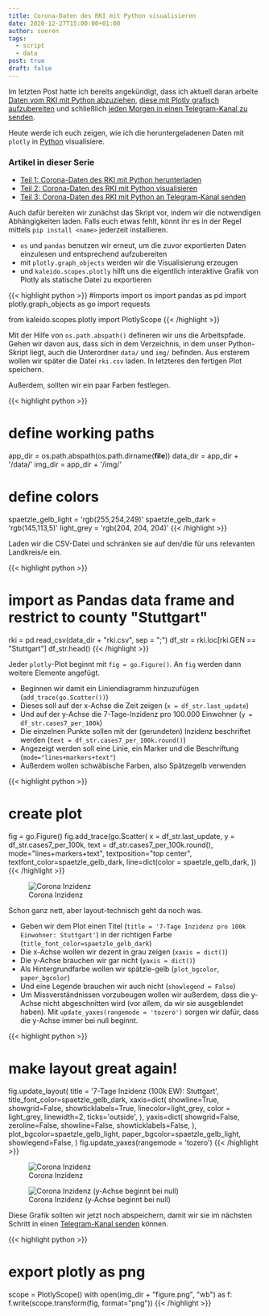 ```yaml
---
title: Corona-Daten des RKI mit Python visualisieren
date: 2020-12-27T15:00:00+01:00
author: soeren
tags:
  - script
  - data
post: true
draft: false
---
```


Im letzten Post hatte ich bereits angekündigt, dass ich aktuell daran arbeite [Daten vom RKI mit Python abzuziehen](/2020/rki-daten-laden-python), [diese mit Plotly grafisch aufzubereiten](/2020/rki-daten-visualisieren-python) und schließlich [jeden Morgen in einen Telegram-Kanal zu senden](/2020/rki-daten-telegram-senden-python). 

Heute werde ich euch zeigen, wie ich die heruntergeladenen Daten mit `plotly` in [Python](/tags/python) visualisiere.

<article>
    <h3>Artikel in dieser Serie</h3>
  <ul>
    <li><a href="../rki-daten-laden-python">Teil 1: Corona-Daten des RKI mit Python herunterladen</a></li>
    <li><a href="../rki-daten-visualisieren-python">Teil 2: Corona-Daten des RKI mit Python visualisieren</a></li>
    <li><a href="../rki-daten-telegram-senden-python">Teil 3: Corona-Daten des RKI mit Python an Telegram-Kanal senden</a></li>
  </ul>
</article>

Auch dafür bereiten wir zunächst das Skript vor, indem wir die notwendigen Abhängigkeiten laden. Falls euch etwas fehlt, könnt ihr es in der Regel mittels `pip install <name>` jederzeit installieren.

- `os` und `pandas` benutzen wir erneut, um die zuvor exportierten Daten einzulesen und entsprechend aufzubereiten
- mit `plotly.graph_objects` werden wir die Visualisierung erzeugen
- und `kaleido.scopes.plotly` hilft uns die eigentlich interaktive Grafik von Plotly als statische Datei zu exportieren

{{< highlight python >}}
#imports
import os
import pandas as pd
import plotly.graph_objects as go
import requests

from kaleido.scopes.plotly import PlotlyScope
{{< /highlight >}}

Mit der Hilfe von `os.path.abspath()` defineren wir uns die Arbeitspfade. Gehen wir davon aus, dass sich in dem Verzeichnis, in dem unser Python-Skript liegt, auch die Unterordner `data/` und `img/` befinden. Aus ersterem wollen wir später die Datei `rki.csv` laden. In letzteres den fertigen Plot speichern. 

Außerdem, sollten wir ein paar Farben festlegen.

{{< highlight python >}}
# define working paths
app_dir = os.path.abspath(os.path.dirname(__file__))
data_dir = app_dir + '/data/'
img_dir = app_dir + '/img/'

# define colors
spaetzle_gelb_light = 'rgb(255,254,249)'
spaetzle_gelb_dark = 'rgb(145,113,5)'
light_grey = 'rgb(204, 204, 204)'
{{< /highlight >}}

Laden wir die CSV-Datei und schränken sie auf den/die für uns relevanten Landkreis/e ein. 

{{< highlight python >}}
# import as Pandas data frame and restrict to county "Stuttgart"
rki = pd.read_csv(data_dir + "rki.csv", sep = ";")
df_str = rki.loc[rki.GEN == "Stuttgart"]
df_str.head()
{{< /highlight >}}

Jeder `plotly`-Plot beginnt mit `fig = go.Figure()`. An `fig` werden dann weitere Elemente angefügt. 

- Beginnen wir damit ein Liniendiagramm hinzuzufügen (`add_trace(go.Scatter())`)
- Dieses soll auf der x-Achse die Zeit zeigen (`x = df_str.last_update`)
- Und auf der y-Achse die 7-Tage-Inzidenz pro 100.000 Einwohner (`y = df_str.cases7_per_100k`)
- Die einzelnen Punkte sollen mit der (gerundeten) Inzidenz beschriftet werden (`text = df_str.cases7_per_100k.round()`)
- Angezeigt werden soll eine Linie, ein Marker und die Beschriftung (`mode="lines+markers+text"`)
- Außerdem wollen schwäbische Farben, also Spätzegelb verwenden


{{< highlight python >}}
# create plot
fig = go.Figure()
fig.add_trace(go.Scatter(
    x = df_str.last_update,
    y = df_str.cases7_per_100k,
    text = df_str.cases7_per_100k.round(),
    mode="lines+markers+text",
    textposition="top center",
    textfont_color=spaetzle_gelb_dark,
    line=dict(color = spaetzle_gelb_dark,
))
{{< /highlight >}}


<figure>
  <img alt="Corona Inzidenz" src="https://onedrive.live.com/embed?resid=273EB2087BC33FC5%215169&authkey=%21AOgfByIcS5UKL88&width=660" />
  <figcaption>Corona Inzidenz</figcaption>
</figure>

Schon ganz nett, aber layout-technisch geht da noch was. 

- Geben wir dem Plot einen Titel (`title = '7-Tage Inzidenz pro 100k Einwohner: Stuttgart'`) in der richtigen Farbe (`title_font_color=spaetzle_gelb_dark`)
- Die x-Achse wollen wir dezent in grau zeigen (`xaxis = dict()`)
- Die y-Achse brauchen wir gar nicht (`yaxis = dict()`)
- Als Hintergrundfarbe wollen wir spätzle-gelb (`plot_bgcolor`, `paper_bgcolor`)
- Und eine Legende brauchen wir auch nicht (`showlegend = False`)
- Um Missverständnissen vorzubeugen wollen wir außerdem, dass die y-Achse nicht abgeschnitten wird (vor allem, da wir sie ausgeblendet haben). Mit `update_yaxes(rangemode = 'tozero')` sorgen wir dafür, dass die y-Achse immer bei null beginnt. 

{{< highlight python >}}
# make layout great again!
fig.update_layout(
    title = '7-Tage Inzidenz (100k EW): Stuttgart',
    title_font_color=spaetzle_gelb_dark,
    xaxis=dict(
        showline=True,
        showgrid=False,
        showticklabels=True,
        linecolor=light_grey,
        color = light_grey,
        linewidth=2,
        ticks='outside', 
    ),
    yaxis=dict(
        showgrid=False,
        zeroline=False,
        showline=False,
        showticklabels=False,
    ),
    plot_bgcolor=spaetzle_gelb_light,
    paper_bgcolor=spaetzle_gelb_light,
    showlegend=False,
)
fig.update_yaxes(rangemode = 'tozero')
{{< /highlight >}}

<figure>
  <img alt="Corona Inzidenz" src="https://onedrive.live.com/embed?resid=273EB2087BC33FC5%215168&authkey=%21AN5KQk8ZaIU-Oqk&width=660" />
  <figcaption>Corona Inzidenz</figcaption>
</figure>

<figure>
  <img alt="Corona Inzidenz (y-Achse beginnt bei null)" src="https://onedrive.live.com/embed?resid=273EB2087BC33FC5%215172&authkey=%21ACVATUmS0vy8gBk&width=660" />
  <figcaption>Corona Inzidenz (y-Achse beginnt bei null)</figcaption>
</figure>


Diese Grafik sollten wir jetzt noch abspeichern, damit wir sie im nächsten Schritt in einen [Telegram-Kanal senden](/2020/rki-daten-telegram-senden-python) können. 

{{< highlight python >}}
# export plotly as png
scope = PlotlyScope()
with open(img_dir + "figure.png", "wb") as f:
    f.write(scope.transform(fig, format="png"))
{{< /highlight >}}

